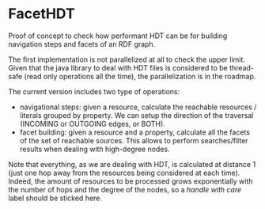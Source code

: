 # FacetHDT
Proof of concept to check how performant HDT can be for building navigation steps and facets of an RDF graph. 

The first implementation is not parallelized at all to check the upper limit. Given that the java library to deal with HDT files is considered to be thread-safe (read only operations all the time), the parallelization is in the roadmap. 

The current version includes two type of operations:
  - navigational steps: given a resource, calculate the reachable resources / literals grouped by property. We can setup the direction of the traversal (INCOMING or OUTGOING edges, or BOTH). 
  - facet building: given a resource and a property, calculate all the facets of the set of reachable sources. This allows to perform searches/filter results when dealing with high-degree nodes. 

Note that everything, as we are dealing with HDT, is calculated at distance 1 (just one hop away from the resources being considered at each time). Indeed, the amount of resources to be processed grows exponentially with the number of hops and the degree of the nodes, so a *handle with care* label should be sticked here. 
